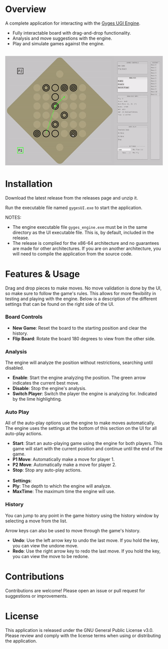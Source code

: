# Overview
A complete application for interacting with the [Gyges UGI Engine](https://github.com/Beck-Bjella/Gyges/tree/main).
- Fully interactable board with drag-and-drop functionality.
- Analysis and move suggestions with the engine.
- Play and simulate games against the engine.
<br/><br/>
<img src="UI_Example.gif" alt="drawing" width="600"/>

# Installation
Download the latest release from the releases page and unzip it. 

Run the executable file named `gygesUI.exe` to start the application. 

NOTES: 
- The engine executable file `gyges_engine.exe` must be in the same directory as the UI executable file. This is, by default, included in the release.
- The release is complied for the x86-64 architecture and no guarantees are made for other architectures. If you are on another architecture, you will need to compile the application from the source code.

# Features & Usage
Drag and drop pieces to make moves. No move validation is done by the UI, so make sure to follow the game's rules. This allows for more flexibility in testing and playing with the engine. Below is a description of the different settings that can be found on the right side of the UI.

### Board Controls
- **New Game**: Reset the board to the starting position and clear the history.
- **Flip Board**: Rotate the board 180 degrees to view from the other side.

### Analysis
The engine will analyze the position without restrictions, searching until disabled.
- **Enable**: Start the engine analyzing the position. The green arrow indicates the current best move.
- **Disable**: Stop the engine's analysis.
- **Switch Player**: Switch the player the engine is analyzing for. Indicated by the lime highlighting.

### Auto Play
All of the auto-play options use the engine to make moves automatically. The engine uses the settings at the bottom of this section on the UI for all auto-play actions.

- **Start**: Start an auto-playing game using the engine for both players. This game will start with the current position and continue until the end of the game.
- **P1 Move**: Automatically make a move for player 1.
- **P2 Move**: Automatically make a move for player 2.
- **Stop**: Stop any auto-play actions.
<br/><br/>
- **Settings**: 
 - **Ply**: The depth to which the engine will analyze.
 - **MaxTime**: The maximum time the engine will use.

### History
You can jump to any point in the game history using the history window by selecting a move from the list.

Arrow keys can also be used to move through the game's history.
- **Undo**: Use the left arrow key to undo the last move. If you hold the key, you can view the undone move.
- **Redo**: Use the right arrow key to redo the last move. If you hold the key, you can view the move to be redone.

# Contributions
Contributions are welcome! Please open an issue or pull request for suggestions or improvements.

# License
This application is released under the GNU General Public License v3.0. Please review and comply with the license terms when using or distributing the application.
